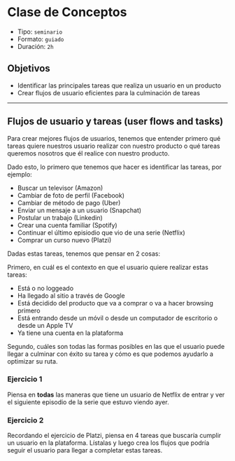# Clase de Conceptos

- Tipo: `seminario`
- Formato: `guiado`
- Duración: `2h`

## Objetivos

- Identificar las principales tareas que realiza un usuario en un producto
- Crear flujos de usuario eficientes para la culminación de tareas

***

## Flujos de usuario y tareas (user flows and tasks)

Para crear mejores flujos de usuarios, tenemos que entender primero qué tareas
quiere nuestros usuario realizar con nuestro producto o qué tareas queremos
nosotros que él realice con nuestro producto.

Dado esto, lo primero que tenemos que hacer es identificar las tareas, por
ejemplo:

- Buscar un televisor (Amazon)
- Cambiar de foto de perfil (Facebook)
- Cambiar de método de pago (Uber)
- Enviar un mensaje a un usuario (Snapchat)
- Postular un trabajo (Linkedin)
- Crear una cuenta familiar (Spotify)
- Continuar el último episiodio que vio de una serie (Netflix)
- Comprar un curso nuevo (Platzi)

Dadas estas tareas, tenemos que pensar en 2 cosas:

Primero, en cuál es el contexto en que el usuario quiere realizar estas tareas:

- Está o no loggeado
- Ha llegado al sitio a través de Google
- Está decidido del producto que va a comprar o va a hacer browsing primero
- Está entrando desde un móvil o desde un computador de escritorio o desde
  un Apple TV
- Ya tiene una cuenta en la plataforma

Segundo, cuáles son todas las formas posibles en las que el usuario puede llegar
a culminar con éxito su tarea y cómo es que podemos ayudarlo a optimizar su
ruta.

### Ejercicio 1

Piensa en **todas** las maneras que tiene un usuario de Netflix de entrar y ver
el siguiente episodio de la serie que estuvo viendo ayer.

### Ejercicio 2

Recordando el ejercicio de Platzi, piensa en 4 tareas que buscaría cumplir un
usuario en la plataforma. Lístalas y luego crea los flujos que podría seguir el
usuario para llegar a completar estas tareas.
